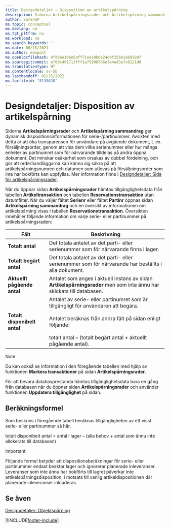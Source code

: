 ```yaml
---
title: Designdetaljer – Disposition av artikelspårning
description: Sidorna Artikelspårningsrader och Artikelspårning sammandrag dynamisk dispositionsinformationen för serie-/partinummer och öka transparens för användare.
author: SorenGP
ms.topic: conceptual
ms.devlang: na
ms.tgt_pltfrm: na
ms.workload: na
ms.search.keywords: ''
ms.date: 06/15/2021
ms.author: edupont
ms.openlocfilehash: 4fd66e1b6e5aff71ee10b0e24d9f25b81eb85887
ms.sourcegitcommit: ef80c461713fff1a75998766e7a4ed3a7c6121d0
ms.translationtype: HT
ms.contentlocale: sv-SE
ms.lasthandoff: 02/15/2022
ms.locfileid: "8138628"
---
```

# <a name="design-details-item-tracking-availability"></a>Designdetaljer: Disposition av artikelspårning
Sidorna **Artikelspårningsrader** och **Artikelspårning sammandrag** ger dynamisk dispositionsinformationen för serie-/partinummer. Avsikten med detta är att öka transparensen för användare på avgående dokument, t. ex. försäljningsorder, genom att visa dem vilka serienummer eller hur många enheter av partinumret som för närvarande tilldelas på andra öppna dokument. Det minskar osäkerhet som orsakas av dubbel fördelning, och gör att orderhandläggarna kan känna sig säkra på att artikelspårningsnumren och datumen som utlovas på försäljningsorder som inte har bokförts kan uppfyllas. Mer information finns i [Designdetaljer: Sida för artikelspårningsrader](design-details-item-tracking-lines-window.md).  

 När du öppnar sidan **Artikelspårningsrader** hämtas tillgänglighetsdata från tabellen **Artikeltransaktion** och tabellen **Reservationstransaktion** utan datumfilter. När du väljer fältet **Serienr** eller fältet **Partinr** öppnas sidan **Artikelspårning sammandrag** och en översikt av informationen om artikelspårning visas i tabellen **Reservationstransaktion**. Översikten innehåller följande information om varje serie- eller partinummer på artikelspårningsraden:  

|Fält|Beskrivning|  
|---------------------------------|---------------------------------------|  
|**Totalt antal**|Det totala antalet av det parti- eller serienummer som för närvarande finns i lager.|  
|**Totalt begärt antal**|Det totala antalet av det parti- eller serienummer som för närvarande har beställts i alla dokument.|  
|**Aktuellt pågående antal**|Antalet som anges i aktuell instans av sidan **Artikelspårningsrader** men som inte ännu har skickats till databasen.|  
|**Totalt disponibelt antal**|Antalet av serie- eller partinumret som är tillgängligt för användaren att begära.<br /><br /> Antalet beräknas från andra fält på sidan enligt följande:<br /><br /> totalt antal – (totalt begärt antal + aktuellt pågående antal).|  

> [!NOTE]  
>  Du kan också se information i den föregående tabellen med hjälp av funktionen **Markera transaktioner** på sidan **Artikelspårningsrader**.  

 För att bevara databasprestanda hämtas tillgänglighetsdata bara en gång från databasen när du öppnar sidan **Artikelspårningsrader** och använder funktionen **Uppdatera tillgänglighet** på sidan.  

## <a name="calculation-formula"></a>Beräkningsformel  
 Som beskrivs i föregående tabell beräknas tillgängligheten av ett visst serie- eller partinummer så här.  

 totalt disponibelt antal = antal i lager – (alla behov + antal som ännu inte allokerats till databasen)  

> [!IMPORTANT]  
>  Följande formel betyder att dispositionsberäkningar för serie- eller partinummer endast beaktar lager och ignorerar planerade inleveranser. Leveranser som inte ännu har bokförts till lagret påverkar inte artikelspårningsdisposition, i motsats till vanlig artikeldispositionen där planerade inleveranser inkluderas.  

## <a name="see-also"></a>Se även  
 [Designdetaljer: Objektspårning](design-details-item-tracking.md)


[!INCLUDE[footer-include](includes/footer-banner.md)]